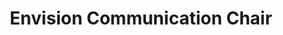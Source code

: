 ---
layout: member
weight: 3
name: Emmanuel Balogun
project: chemecar
title: Envision Communication Chair
img: /assets/images/members/default.png
email: chemecar@ubcenvision.com

biography: >
  Emmanuel Balogun is a third year Materials Engineering student at UBC. He is the Jr. Mechanical Team Lead of Chem-E-Car and has used that as a platform to become Communications Chair for UBC Envision. His enthusiasm in innovation and passion for athletics has motivated him to further explore how materials science can be manipulated with techonology to aid athletic performace, as well as improve overall human interaction with dynamic materials. He aims to use the knowledge and technical experience acquired from his degree and work with Chem-E-Car, to facilitate this investigation.
linkedin: https://www.linkedin.com/in/emmanuel-balogun-87958013b
---
